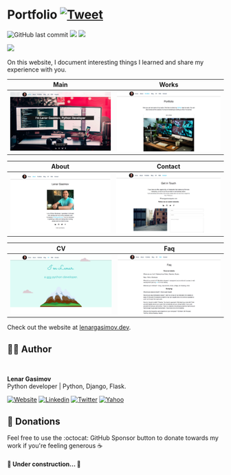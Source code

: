 # Portfolio [![Tweet](https://img.shields.io/twitter/url/http/shields.io.svg?style=social)](https://twitter.com/intent/tweet?&url=https://github.com/lenargasimov/lenargasimov.github.io&via=lenargasimov&hashtags=html,css,js,cv,portfolio,developers)

![GitHub last commit](https://img.shields.io/github/last-commit/lenargasimov/lenargasimov.github.io?style=plastic)
![](https://img.shields.io/github/forks/lenargasimov/lenargasimov.github.io.svg)
![](https://img.shields.io/github/stars/lenargasimov/lenargasimov.github.io.svg)

![](https://media.giphy.com/media/SWoSkN6DxTszqIKEqv/giphy.gif)

On this website, I document interesting things I learned and share my experience with you.

Main            |  Works
:-------------------------:|:-------------------------:
![](images/main_screen.png)  |  ![](images/works_screen.png)

About            |  Contact
:-------------------------:|:-------------------------:
![](images/about_screen.png)  |  ![](images/contact_screen.png)

CV            |  Faq
:-------------------------:|:-------------------------:
![](images/cv_screen.png)  |  ![](images/faq_screen.png)

Check out the website at [lenargasimov.dev](https://lenargasimov.dev).

## 👨‍💻 Author

<img style="border-radius: 50%" src="https://github.com/lenargasimov.png" width="100px;" alt=""/>
<br>
  
<p>
<b>Lenar Gasimov</b><br>Python developer | Python, Django, Flask.</p>
    
[![Website](https://img.shields.io/badge/Website/Blog-black?&style=for-the-badge&logo=website&logoColor=white)](https://lenargasimov.dev)
[![Linkedin](https://img.shields.io/badge/linkedin-%230077B5.svg?&style=for-the-badge&logo=linkedin&logoColor=white)](https://www.linkedin.com/in/lenargasimov)
[![Twitter](https://img.shields.io/badge/Twitter-1DA1F2?style=for-the-badge&logo=twitter&logoColor=white)](https://twitter.com/lenargasimov)
[![Yahoo](https://img.shields.io/badge/Yahoo-720e9e?style=for-the-badge&logo=yahoo&logoColor=white)](mailto:lenargasimov@yahoo.com)

## 💸 Donations

Feel free to use the :octocat: GitHub Sponsor button to donate towards my work if you're feeling generous ☕️


#### 🚧 Under construction... 🚧

